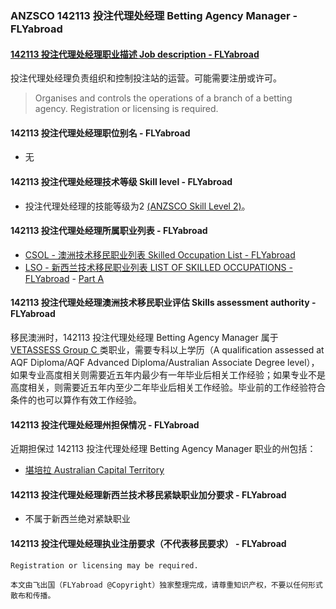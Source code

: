 ### ANZSCO 142113 投注代理处经理 Betting Agency Manager - FLYabroad ###

####  [142113 投注代理处经理职业描述 Job description - FLYabroad](http://www.flyabroadvisa.com/anzsco/1421.html#142113)

投注代理处经理负责组织和控制投注站的运营。可能需要注册或许可。

> Organises and controls the operations of a branch of a betting agency. Registration or licensing is required.

#### 142113 投注代理处经理职位别名 - FLYabroad
 
- 无

#### 142113 投注代理处经理技术等级 Skill level - FLYabroad

- 投注代理处经理的技能等级为2 [(ANZSCO Skill Level 2)](http://www.flyabroadvisa.com/anzsco/)。

#### 142113 投注代理处经理所属职业列表 - FLYabroad

- [CSOL - 澳洲技术移民职业列表 Skilled Occupation List - FLYabroad](http://www.flyabroadvisa.com/sol/)
- [LSO - 新西兰技术移民职业列表 LIST OF SKILLED OCCUPATIONS - FLYabroad](http://nz.flyabroadvisa.com/lso/) - [Part A](parta)

#### 142113 投注代理处经理澳洲技术移民职业评估 Skills assessment authority - FLYabroad

移民澳洲时，142113 投注代理处经理 Betting Agency Manager 属于 [VETASSESS Group C ](http://www.flyabroadvisa.com/ass/vetassess.html)类职业，需要专科以上学历（A qualification assessed at AQF Diploma/AQF Advanced Diploma/Australian Associate Degree level），如果专业高度相关则需要近五年内最少有一年毕业后相关工作经验；如果专业不是高度相关，则需要近五年内至少二年毕业后相关工作经验。毕业前的工作经验符合条件的也可以算作有效工作经验。

#### 142113 投注代理处经理州担保情况 - FLYabroad

近期担保过 142113 投注代理处经理 Betting Agency Manager 职业的州包括：

- [堪培拉 Australian Capital Territory](http://www.flyabroadvisa.com/zdb/act.html)

#### 142113 投注代理处经理新西兰技术移民紧缺职业加分要求 - FLYabroad

- 不属于新西兰绝对紧缺职业

#### 142113 投注代理处经理执业注册要求（不代表移民要求） - FLYabroad

    Registration or licensing may be required.

`本文由飞出国（FLYabroad @Copyright）独家整理完成，请尊重知识产权，不要以任何形式散布和传播。`